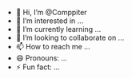 - 👋 Hi, I’m @Comppiter
- 👀 I’m interested in ...
- 🌱 I’m currently learning ...
- 💞️ I’m looking to collaborate on ...
- 📫 How to reach me ...
- 😄 Pronouns: ...
- ⚡ Fun fact: ...

<!---
Comppiter/Comppiter is a ✨ special ✨ repository because its `README.md` (this file) appears on your GitHub profile.
You can click the Preview link to take a look at your changes.
--->
